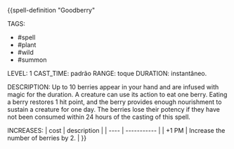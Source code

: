 {{spell-definition "Goodberry"

TAGS:
- #spell
- #plant
- #wild
- #summon

LEVEL: 1
CAST_TIME: padrão
RANGE: toque
DURATION: instantâneo.

DESCRIPTION:
Up to 10 berries appear in your hand and are infused with magic for the duration. A creature can use its action to eat one berry. Eating a berry restores 1 hit point, and the berry provides enough nourishment to sustain a creature for one day. The berries lose their potency if they have not been consumed within 24 hours of the casting of this spell.

INCREASES:
| cost | description |
| ---- | ----------- |
| +1 PM | Increase the number of berries by 2. |
}}
